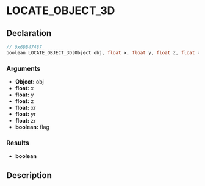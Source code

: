 # LOCATE_OBJECT_3D

## Declaration
```cpp
// 0x6DB47487
boolean LOCATE_OBJECT_3D(Object obj, float x, float y, float z, float xr, float yr, float zr, boolean flag);
```

### Arguments
- **Object:** obj
- **float:** x
- **float:** y
- **float:** z
- **float:** xr
- **float:** yr
- **float:** zr
- **boolean:** flag

### Results
- **boolean**

## Description
